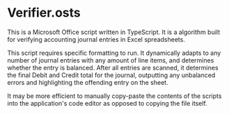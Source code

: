 # Verifier.osts

This is a Microsoft Office script written in TypeScript. It is a algorithm built for verifying accounting journal entries in Excel spreadsheets.

This script requires specific formatting to run. It dynamically adapts to any number of journal entries with any amount of line items, and determines whether the entry is balanced. After all entries are scanned, it determines the final Debit and Credit total for the journal, outputting any unbalanced errors and highlighting the offending entry on the sheet.

It may be more efficient to manually copy-paste the contents of the scripts into the application's code editor as opposed to copying the file itself.